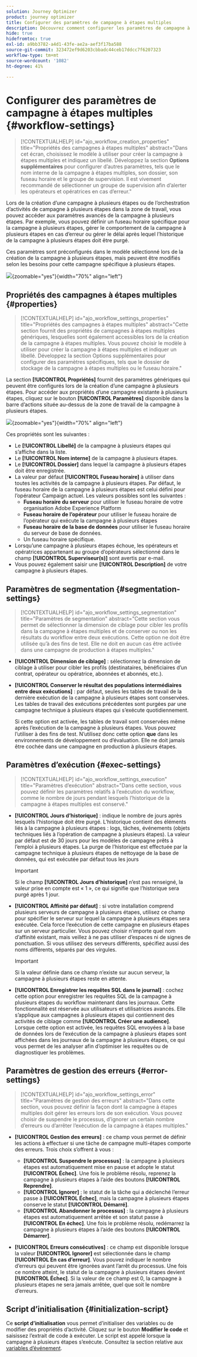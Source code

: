```yaml
---
solution: Journey Optimizer
product: journey optimizer
title: Configurer des paramètres de campagne à étapes multiples
description: Découvrez comment configurer les paramètres de campagne à plusieurs étapes avec Adobe Journey Optimizer
hide: true
hidefromtoc: true
exl-id: a9bb3782-a4d1-43fe-ae2a-aef3f17ba588
source-git-commit: 323472ef9d6203cbbadc44ceb17ddcc7f6207323
workflow-type: tm+mt
source-wordcount: '1082'
ht-degree: 41%

---
```


# Configurer des paramètres de campagne à étapes multiples {#workflow-settings}

>[!CONTEXTUALHELP]
>id="ajo_workflow_creation_properties"
>title="Propriétés des campagnes à étapes multiples"
>abstract="Dans cet écran, choisissez le modèle à utiliser pour créer la campagne à étapes multiples et indiquez un libellé. Développez la section **Options supplémentaires** pour configurer d’autres paramètres, tels que le nom interne de la campagne à étapes multiples, son dossier, son fuseau horaire et le groupe de supervision. Il est vivement recommandé de sélectionner un groupe de supervision afin d’alerter les opérateurs et opératrices en cas d’erreur."

Lors de la création d’une campagne à plusieurs étapes ou de l’orchestration d’activités de campagne à plusieurs étapes dans la zone de travail, vous pouvez accéder aux paramètres avancés de la campagne à plusieurs étapes. Par exemple, vous pouvez définir un fuseau horaire spécifique pour la campagne à plusieurs étapes, gérer le comportement de la campagne à plusieurs étapes en cas d’erreur ou gérer le délai après lequel l’historique de la campagne à plusieurs étapes doit être purgé.

Ces paramètres sont préconfigurés dans le modèle sélectionné lors de la création de la campagne à plusieurs étapes, mais peuvent être modifiés selon les besoins pour cette campagne spécifique à plusieurs étapes.

![](assets/workflow-settings-button.png){zoomable="yes"}{width="70%" align="left"}

## Propriétés des campagnes à étapes multiples {#properties}

>[!CONTEXTUALHELP]
>id="ajo_workflow_settings_properties"
>title="Propriétés des campagnes à étapes multiples"
>abstract="Cette section fournit des propriétés de campagnes à étapes multiples génériques, lesquelles sont également accessibles lors de la création de la campagne à étapes multiples. Vous pouvez choisir le modèle à utiliser pour créer la campagne à étapes multiples et indiquer un libellé. Développez la section Options supplémentaires pour configurer des paramètres spécifiques, tels que le dossier de stockage de la campagne à étapes multiples ou le fuseau horaire."

La section **[!UICONTROL Propriétés]** fournit des paramètres génériques qui peuvent être configurés lors de la création d’une campagne à plusieurs étapes. Pour accéder aux propriétés d’une campagne existante à plusieurs étapes, cliquez sur le bouton **[!UICONTROL Paramètres]** disponible dans la barre d’actions située au-dessus de la zone de travail de la campagne à plusieurs étapes.


![](assets/workflow-settings.png){zoomable="yes"}{width="70%" align="left"}


Ces propriétés sont les suivantes :

* Le **[!UICONTROL Libellé]** de la campagne à plusieurs étapes qui s’affiche dans la liste.
* Le **[!UICONTROL Nom interne]** de la campagne à plusieurs étapes.
* Le **[!UICONTROL Dossier]** dans lequel la campagne à plusieurs étapes doit être enregistrée.
* La valeur par défaut **[!UICONTROL Fuseau horaire]** à utiliser dans toutes les activités de la campagne à plusieurs étapes. Par défaut, le fuseau horaire de la campagne à plusieurs étapes est celui défini pour l’opérateur Campaign actuel.
Les valeurs possibles sont les suivantes :
   * **Fuseau horaire du serveur** pour utiliser le fuseau horaire de votre organisation Adobe Experience Platform
   * **Fuseau horaire de l’opérateur** pour utiliser le fuseau horaire de l’opérateur qui exécute la campagne à plusieurs étapes
   * **Fuseau horaire de la base de données** pour utiliser le fuseau horaire du serveur de base de données.
   * Un fuseau horaire spécifique.
* Lorsqu’une campagne à plusieurs étapes échoue, les opérateurs et opératrices appartenant au groupe d’opérateurs sélectionné dans le champ **[!UICONTROL Superviseur(s)]** sont avertis par e-mail.
* Vous pouvez également saisir une **[!UICONTROL Description]** de votre campagne à plusieurs étapes.

## Paramètres de segmentation  {#segmentation-settings}

>[!CONTEXTUALHELP]
>id="ajo_workflow_settings_segmentation"
>title="Paramètres de segmentation"
>abstract="Cette section vous permet de sélectionner la dimension de ciblage pour cibler les profils dans la campagne à étapes multiples et de conserver ou non les résultats du workflow entre deux exécutions. Cette option ne doit être utilisée qu’à des fins de test. Elle ne doit en aucun cas être activée dans une campagne de production à étapes multiples."

* **[!UICONTROL Dimension de ciblage]** : sélectionnez la dimension de ciblage à utiliser pour cibler les profils (destinataires, bénéficiaires d’un contrat, opérateur ou opératrice, abonnées et abonnés, etc.).

* **[!UICONTROL Conserver le résultat des populations intermédiaires entre deux exécutions]** : par défaut, seules les tables de travail de la dernière exécution de la campagne à plusieurs étapes sont conservées. Les tables de travail des exécutions précédentes sont purgées par une campagne technique à plusieurs étapes qui s’exécute quotidiennement.

  Si cette option est activée, les tables de travail sont conservées même après l’exécution de la campagne à plusieurs étapes. Vous pouvez l’utiliser à des fins de test. N’utilisez donc cette option **que** dans les environnements de développement ou d’évaluation. Elle ne doit jamais être cochée dans une campagne en production à plusieurs étapes.

## Paramètres d’exécution  {#exec-settings}

>[!CONTEXTUALHELP]
>id="ajo_workflow_settings_execution"
>title="Paramètres d’exécution"
>abstract="Dans cette section, vous pouvez définir les paramètres relatifs à l’exécution du workflow, comme le nombre de jours pendant lesquels l’historique de la campagne à étapes multiples est conservé."

* **[!UICONTROL Jours d’historique]** : indique le nombre de jours après lesquels l’historique doit être purgé. L’historique contient des éléments liés à la campagne à plusieurs étapes : logs, tâches, événements (objets techniques liés à l’opération de campagne à plusieurs étapes). La valeur par défaut est de 30 jours pour les modèles de campagne prêts à l’emploi à plusieurs étapes. La purge de l’historique est effectuée par la campagne technique à plusieurs étapes de nettoyage de la base de données, qui est exécutée par défaut tous les jours

  >[!IMPORTANT]
  >
  >Si le champ **[!UICONTROL Jours d’historique]** n’est pas renseigné, la valeur prise en compte est « 1 », ce qui signifie que l’historique sera purgé après 1 jour.

* **[!UICONTROL Affinité par défaut]** : si votre installation comprend plusieurs serveurs de campagne à plusieurs étapes, utilisez ce champ pour spécifier le serveur sur lequel la campagne à plusieurs étapes sera exécutée. Cela force l’exécution de cette campagne en plusieurs étapes sur un serveur particulier. Vous pouvez choisir n’importe quel nom d’affinité existant, mais veillez à ne pas utiliser d’espaces ni de signes de ponctuation. Si vous utilisez des serveurs différents, spécifiez aussi des noms différents, séparés par des virgules.

  >[!IMPORTANT]
  >
  >Si la valeur définie dans ce champ n’existe sur aucun serveur, la campagne à plusieurs étapes reste en attente.


* **[!UICONTROL Enregistrer les requêtes SQL dans le journal]** : cochez cette option pour enregistrer les requêtes SQL de la campagne à plusieurs étapes du workflow maintenant dans les journaux. Cette fonctionnalité est réservée aux utilisateurs et utilisatrices avancés. Elle s’applique aux campagnes à plusieurs étapes qui contiennent des activités de ciblage comme **[!UICONTROL Créer une audience]**. Lorsque cette option est activée, les requêtes SQL envoyées à la base de données lors de l’exécution de la campagne à plusieurs étapes sont affichées dans les journaux de la campagne à plusieurs étapes, ce qui vous permet de les analyser afin d’optimiser les requêtes ou de diagnostiquer les problèmes.

## Paramètres de gestion des erreurs  {#error-settings}

>[!CONTEXTUALHELP]
>id="ajo_workflow_settings_error"
>title="Paramètres de gestion des erreurs"
>abstract="Dans cette section, vous pouvez définir la façon dont la campagne à étapes multiples doit gérer les erreurs lors de son exécution. Vous pouvez choisir de suspendre le processus, d’ignorer un certain nombre d’erreurs ou d’arrêter l’exécution de la campagne à étapes multiples."

* **[!UICONTROL Gestion des erreurs]** : ce champ vous permet de définir les actions à effectuer si une tâche de campagne multi-étapes comporte des erreurs. Trois choix s’offrent à vous :

   * **[!UICONTROL Suspendre le processus]** : la campagne à plusieurs étapes est automatiquement mise en pause et adopte le statut **[!UICONTROL Échec]**. Une fois le problème résolu, reprenez la campagne à plusieurs étapes à l’aide des boutons **[!UICONTROL Reprendre]**.
   * **[!UICONTROL Ignorer]** : le statut de la tâche qui a déclenché l’erreur passe à **[!UICONTROL Échec]**, mais la campagne à plusieurs étapes conserve le statut **[!UICONTROL Démarré]**. <!-- TO ADD ONCE SCHEUDLER IS AVAILABLE This configuration is relevant for recurring tasks: if the branch includes a scheduler, it will start normally next time the workflow is executed.-->
   * **[!UICONTROL Abandonner le processus]** : la campagne à plusieurs étapes est automatiquement arrêtée et son statut passe à **[!UICONTROL En échec]**. Une fois le problème résolu, redémarrez la campagne à plusieurs étapes à l’aide des boutons **[!UICONTROL Démarrer]**.

* **[!UICONTROL Erreurs consécutives]** : ce champ est disponible lorsque la valeur **[!UICONTROL Ignorer]** est sélectionnée dans le champ **[!UICONTROL En cas d’erreur]**. Vous pouvez indiquer le nombre d’erreurs qui peuvent être ignorées avant l’arrêt du processus. Une fois ce nombre atteint, le statut de la campagne à plusieurs étapes devient **[!UICONTROL Échec]**. Si la valeur de ce champ est 0, la campagne à plusieurs étapes ne sera jamais arrêtée, quel que soit le nombre d’erreurs.

## Script d’initialisation {#initialization-script}

Ce **script d’initialisation** vous permet d’initialiser des variables ou de modifier des propriétés d’activité. Cliquez sur le bouton **Modifier le code** et saisissez l’extrait de code à exécuter. Le script est appelé lorsque la campagne à plusieurs étapes s’exécute. Consultez la section relative aux [variables d’événement](event-variables.md).
